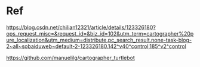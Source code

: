 # Ref

https://blog.csdn.net/chilian12321/article/details/123326180?ops_request_misc=&request_id=&biz_id=102&utm_term=cartographer%20pure_localization&utm_medium=distribute.pc_search_result.none-task-blog-2~all~sobaiduweb~default-2-123326180.142^v40^control,185^v2^control

https://github.com/manuelilg/cartographer_turtlebot

